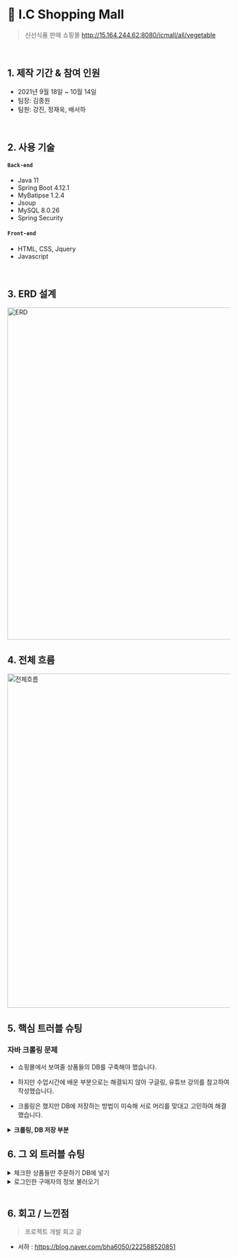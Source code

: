 # :pushpin: I.C Shopping Mall
> 신선식품 판매 쇼핑몰 
>http://15.164.244.62:8080/icmall/all/vegetable  

</br>

## 1. 제작 기간 & 참여 인원
- 2021년 9월 18일 ~ 10월 14일
- 팀장: 김종원 
- 팀원: 강진, 정재욱, 배서하

</br>

## 2. 사용 기술
#### `Back-end`
  - Java 11
  - Spring Boot 4.12.1
  - MyBatipse 1.2.4 
  - Jsoup
  - MySQL 8.0.26
  - Spring Security
#### `Front-end`
  - HTML, CSS, Jquery
  - Javascript

</br>

## 3. ERD 설계
<img width="750" alt="ERD" src="https://user-images.githubusercontent.com/65885458/144968797-60854f86-6516-4b11-af2f-964f372186db.png">


## 4. 전체 흐름
<img width="755" alt="전체흐름" src="https://user-images.githubusercontent.com/65885458/144968257-f1465c7c-bb16-4e26-bdd1-c1323ef91a91.png">


## 5. 핵심 트러블 슈팅
### 자바 크롤링 문제
- 쇼핑몰에서 보여줄 상품들의 DB를 구축해야 했습니다.

- 하지만 수업시간에 배운 부분으로는 해결되지 않아 구글링, 유튜브 강의를 참고하여 작성했습니다.

- 크롤링은 했지만 DB에 저장하는 방법이 미숙해 서로 머리를 맞대고 고민하여 해결했습니다.
<details>
<summary><b>크롤링, DB 저장 부분</b></summary>
<div markdown="1">
<img width="755" alt="crawlling" src="https://user-images.githubusercontent.com/65885458/144970413-d4086ede-4ef0-4fe1-92bc-7cec1a4e6220.png">


</div>
</details>

## 6. 그 외 트러블 슈팅
<details>
<summary>체크한 상품들만 주문하기 DB에 넣기</summary>
<div markdown="1">

<img width="755" alt="basketDB" src="https://user-images.githubusercontent.com/65885458/144970632-121dd1f8-3268-4261-bd7a-c02b62d2d942.png">

</div>
</details>

<details>
<summary> 로그인한 구매자의 정보 불러오기</summary>
<div markdown="1">
<img width="755" alt="login" src="https://user-images.githubusercontent.com/65885458/144970680-02bc52eb-78e1-40ec-a2ca-96768cbe4429.png">

  
</div>
</details>

</br>

## 6. 회고 / 느낀점
>프로젝트 개발 회고 글
  - 서하 : https://blog.naver.com/bha6050/222588520851
